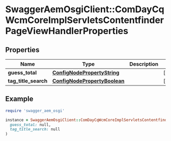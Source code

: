# SwaggerAemOsgiClient::ComDayCqWcmCoreImplServletsContentfinderPageViewHandlerProperties

## Properties

| Name | Type | Description | Notes |
| ---- | ---- | ----------- | ----- |
| **guess_total** | [**ConfigNodePropertyString**](ConfigNodePropertyString.md) |  | [optional] |
| **tag_title_search** | [**ConfigNodePropertyBoolean**](ConfigNodePropertyBoolean.md) |  | [optional] |

## Example

```ruby
require 'swagger_aem_osgi'

instance = SwaggerAemOsgiClient::ComDayCqWcmCoreImplServletsContentfinderPageViewHandlerProperties.new(
  guess_total: null,
  tag_title_search: null
)
```

